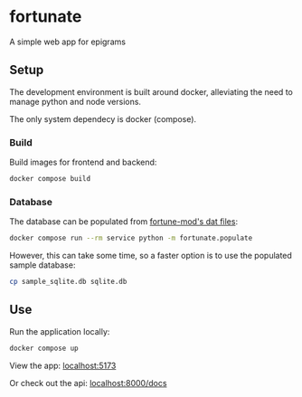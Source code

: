 # fortunate
A simple web app for epigrams


## Setup

The development environment is built around docker, alleviating the need to manage python and node versions.

The only system dependecy is docker (compose).


### Build

Build images for frontend and backend:

```bash
docker compose build
```

### Database

The database can be populated from [fortune-mod's dat files](https://github.com/shlomif/fortune-mod/tree/master/fortune-mod/datfiles):

```bash
docker compose run --rm service python -m fortunate.populate
```

However, this can take some time, so a faster option is to use the populated sample database:

```bash
cp sample_sqlite.db sqlite.db
```

## Use

Run the application locally:

```bash
docker compose up
```

View the app: [localhost:5173](http://localhost:5173)

Or check out the api:  [localhost:8000/docs](http://localhost:8000/docs)